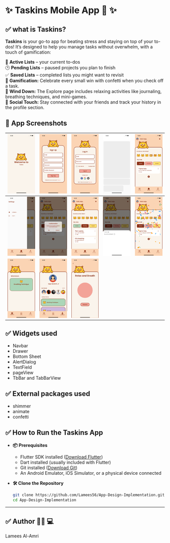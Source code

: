 #  ✨ **Taskins** Mobile App 📱  ✨


## ✅ what is **Taskins**?

 **Taskins** is your go-to app for beating stress and staying on top of your to-dos! 
It’s designed to help you manage tasks without overwhelm, with a touch of gamification:

📝 **Active Lists** – your current to-dos  
🕒 **Pending Lists** – paused projects you plan to finish  
✅ **Saved Lists** – completed lists you might want to revisit  
🎉 **Gamification:** Celebrate every small win with confetti when you check off a task.  
🌱 **Wind Down:** The Explore page includes relaxing activities like journaling, breathing techniques, and mini-games.  
👥 **Social Touch:** Stay connected with your friends and track your history in the profile section.
 


## 📱 App Screenshots

| ![Image 1](Simulator%20Screenshot%20-%20iPhone%2013%20Pro%20Max%20-%202025-05-10%20at%2012.28.43.png) | ![Image 2](Simulator%20Screenshot%20-%20iPhone%2013%20Pro%20Max%20-%202025-05-10%20at%2012.28.46.png) | ![Image 3](Simulator%20Screenshot%20-%20iPhone%2013%20Pro%20Max%20-%202025-05-10%20at%2012.28.50.png) | ![Image 4](Simulator%20Screenshot%20-%20iPhone%2013%20Pro%20Max%20-%202025-05-10%20at%2012.29.01.png) | ![Image 5](Simulator%20Screenshot%20-%20iPhone%2013%20Pro%20Max%20-%202025-05-10%20at%2012.29.05.png) |
|---|---|---|---|---|
| ![Image 6](Simulator%20Screenshot%20-%20iPhone%2013%20Pro%20Max%20-%202025-05-10%20at%2012.29.07.png) | ![Image 7](Simulator%20Screenshot%20-%20iPhone%2013%20Pro%20Max%20-%202025-05-10%20at%2012.29.12.png) | ![Image 8](Simulator%20Screenshot%20-%20iPhone%2013%20Pro%20Max%20-%202025-05-10%20at%2012.29.16.png) | ![Image 9](Simulator%20Screenshot%20-%20iPhone%2013%20Pro%20Max%20-%202025-05-10%20at%2012.29.20.png) | ![Image 10](Simulator%20Screenshot%20-%20iPhone%2013%20Pro%20Max%20-%202025-05-10%20at%2012.29.24.png) |
| ![Image 11](Simulator%20Screenshot%20-%20iPhone%2013%20Pro%20Max%20-%202025-05-10%20at%2012.29.27.png) | ![Image 12](Simulator%20Screenshot%20-%20iPhone%2013%20Pro%20Max%20-%202025-05-10%20at%2012.29.29.png) | ![Image 13](Simulator%20Screenshot%20-%20iPhone%2013%20Pro%20Max%20-%202025-05-10%20at%2012.29.33.png) |  |  |









## ✅  Widgets used 

+ Navbar
+ Drawer
+ Bottom Sheet
+ AlertDialog
+ TextField
+ pageView
+ TbBar and TabBarView



## ✅ External packages used 

+ shimmer
+ animate
+ confetti 


## ✅ How to Run the Taskins App

+ **📦 Prerequisites**  
  + Flutter SDK installed ([Download Flutter](https://docs.flutter.dev/get-started/install))  
  + Dart installed (usually included with Flutter)  
  + Git installed ([Download Git](https://git-scm.com/downloads))  
  + An Android Emulator, iOS Simulator, or a physical device connected  

+ **🛠️ Clone the Repository**  
  ```bash
  git clone https://github.com/Lamees56/App-Design-Implementation.git
  cd App-Design-Implementation


---

## ✅ Author 👩‍💻 💻

Lamees Al-Amri 

